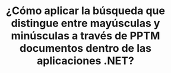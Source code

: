 ---
############################# Static ############################
layout: "auto-gen-gist"
draft: false
path: "es/search/net/case-sensitive/pptm/"
otherformats: PDF DOC DOT DOCX DOCM DOTX DOTM TXT ODT OTT RTF XLS XLT XLSX XLSM XLSB XLTX XLTM XLA XLAM ODS OTS CSV TSV XML PPT PPS POT PPTX POTX POTM PPSX PPSM ODP PST OST EML EMLX MSG ONE ZIP XHTML MHTML MD CHM EPUB  FB2 

############################# Head ############################
head_title: "Aplicar búsqueda de texto con distinción entre mayúsculas y minúsculas a través de PPTM documentos a través de .NET"
head_description: "GroupDocs.Search .NET API permite a los programadores de software aplicar la búsqueda de texto que distingue entre mayúsculas y minúsculas y encontrar la secuencia exacta de palabras en PPTM documentos a través de .NET API."

############################# Header ############################
title: "¿Cómo aplicar la búsqueda que distingue entre mayúsculas y minúsculas a través de PPTM documentos dentro de las aplicaciones .NET?"
description: "GroupDocs.Search .NET API permite a los desarrolladores de software aplicar búsquedas de texto con distinción entre mayúsculas y minúsculas a través de varios tipos de documentos como PDF, HTML, DOCX, PPTX, XLSX y más dentro de las aplicaciones .NET."

######################### Download Button #######################
button:
    enable: true

############################# About ############################
about:
    enable: true
    title: "¿Qué es la búsqueda sensible a mayúsculas y minúsculas y cómo lograrla a través de .NET?"
    content: |
      Existen numerosas técnicas de búsqueda útiles que pueden ayudar a los usuarios a buscar en varios tipos de documentos una combinación particular de palabras u otros datos. La búsqueda sensible a mayúsculas y minúsculas es una técnica muy útil que permite a los usuarios buscar documentos y páginas web, ya sea que las letras mayúsculas y minúsculas se traten como diferentes o iguales. Por ejemplo, "Computadora", "computadora" y "COMPUTADORA" se tratarán como palabras diferentes porque la letra "C" está en mayúsculas en la primera instancia, en minúsculas en la segunda y todas en mayúsculas en la tercera. GroupDocs.Search for .NET es una conveniente API de búsqueda de documentos de alto rendimiento que permite al creador de software crear aplicaciones y herramientas de software para realizar búsquedas de texto e indexación de documentos con facilidad. La API brinda compatibilidad con algunos de los formatos de archivo más utilizados, como PDF, HTML, correo electrónico de Outlook, Microsoft Office Word, hojas de cálculo de Excel, presentaciones de PowerPoint, MSG de Outlook, PST y muchos más. Otra característica útil es que puede identificar consultas de búsqueda escritas en un idioma que no coincide con la distribución de su teclado.

############################# content ############################
steps:
    enable: true
    block:
    - title_left: "Realice una búsqueda con distinción entre mayúsculas y minúsculas en PPTM Documentos a través de .NET"
      content_left: |
       GroupDocs.Search .NET API permite a los programadores de software agregar funciones de búsqueda que distinguen entre mayúsculas y minúsculas dentro de su propia aplicación C# .NET. El siguiente ejemplo de código .NET ilustra cómo lograr una búsqueda que distingue entre mayúsculas y minúsculas con una consulta en forma de texto en archivos PPTM con solo un par de líneas de código.

      title_right: "Aplicar búsqueda con distinción entre mayúsculas y minúsculas en PPTM Documentos"
      content_right: |
         * Identifique la ruta a la carpeta de índice, así como a la carpeta de documentos.
         * Genere un índice en la carpeta especificada llamando a la instancia de la clase [Índice](https://apireference.groupdocs.com/search/net/groupdocs.search/index/constructors/2)
         * Indexación de documentos de la carpeta especificada llamando a la instancia de la clase [Add](https://apireference.groupdocs.com/search/net/groupdocs.search.index/add/methods/1)
         * Inicializa una nueva instancia de la clase [SearchOptions](https://apireference.groupdocs.com/search/net/groupdocs.search.options/searchoptions)
         * Habilitar la búsqueda sensible a mayúsculas llamando al método [UseCaseSensitiveSearch](https://apireference.groupdocs.com/search/net/groupdocs.search.options/searchoptions/properties/usecasesensitivesearch)
         * Definir cadena de búsqueda y comenzar a buscar
         
        
      gisthash: "805df69ebb1145d5c15c212431de1395"
      gistfile: "case-sensitive_in_text_queries_dotnet.cs"

    - title_left: "Realizar búsquedas con distinción entre mayúsculas y minúsculas en forma de objeto a través de .NET"
      content_left: |
        GroupDocs.Search .NET brinda a los desarrolladores de software el poder de descubrir palabras teniendo en cuenta las letras mayúsculas y minúsculas dentro de la aplicación .NET. El siguiente ejemplo de código .NET ilustra cómo aplicar una búsqueda que distingue entre mayúsculas y minúsculas con una consulta en forma de objeto en documentos PPTM.

      title_right: "Haga una búsqueda que distinga entre mayúsculas y minúsculas en PPTM Documentos"
      content_right: |
        * Identifique la ruta a la carpeta de índice, así como a la carpeta de documentos.
        * Genere un índice en la carpeta especificada llamando a la instancia de la clase [Índice](https://apireference.groupdocs.com/search/net/groupdocs.search/index/constructors/2)
        * Indexación de documentos de la carpeta especificada llamando a la instancia de la clase [Add](https://apireference.groupdocs.com/search/net/groupdocs.search.index/add/methods/1)
        * Inicializa una nueva instancia de la clase [SearchOptions](https://apireference.groupdocs.com/search/net/groupdocs.search.options/searchoptions)
        * Habilitar la búsqueda sensible a mayúsculas llamando al método [UseCaseSensitiveSearch](https://apireference.groupdocs.com/search/net/groupdocs.search.options/searchoptions/properties/usecasesensitivesearch)
        * Crear consulta de búsqueda en forma de objeto llamando al método [CreateWordQuery](https://apireference.groupdocs.com/search/net/groupdocs.search/searchquery/methods/createwordquery)
        * Comience a buscar y muestre los resultados de búsqueda
     
      gisthash: "846d0dd11f88a59d62f083e33e84286b"
      gistfile: "case-sensitive_search_in_object_queries_dotnet.cs"

    - title_left: "Requisitos del sistema"
      content_left: |
       GroupDocs.Search for .NET es compatible con todas las principales plataformas y sistemas operativos. Para obtener una guía completa de requisitos del sistema, visite [requisitos del sistema](https://docs.groupdocs.com/search/net/system-requirements/) antes de ejecutar el código a continuación, asegúrese de tener los siguientes requisitos previos instalados en su sistema:
         * Sistemas Operativos: Microsoft Windows, Linux, Mac OS
         * Entorno de desarrollo: Visual Studio, Xamarin, MonoDevelop, etc.
         * Marcos: .NET Framework, .NET Standard, .NET Core, Mono
         * Obtenga la última versión de GroupDocs.Search para las API de .NET de [NuGet](https://www.nuget.org/packages/GroupDocs.search/)
        
      title_right: "Por qué usar GroupDocs.Search"
      content_right: |
        * Creación de índices de búsqueda tanto en memoria como en disco.
        * Capacidad de indexación de un archivo, secuencia o estructura.
        * Soporte de indexación de documentos protegidos por contraseña.
        * Soporte para la fusión de varios índices.
        * Documento de filtro durante la indexación de búsqueda.
        * Compatibilidad con el corrector ortográfico durante la búsqueda.
        * Los caracteres combinados son totalmente compatibles
        * La combinación de diferentes tipos de búsqueda en una consulta de búsqueda.
        * Compatibilidad con búsquedas de palabras simples y expresiones regulares
        * Totalmente compatible con el reemplazo de alias en las consultas de búsqueda.

demos:
    enable: true


more_formats:
    enable: true


back_to_top:
    enable: true
---